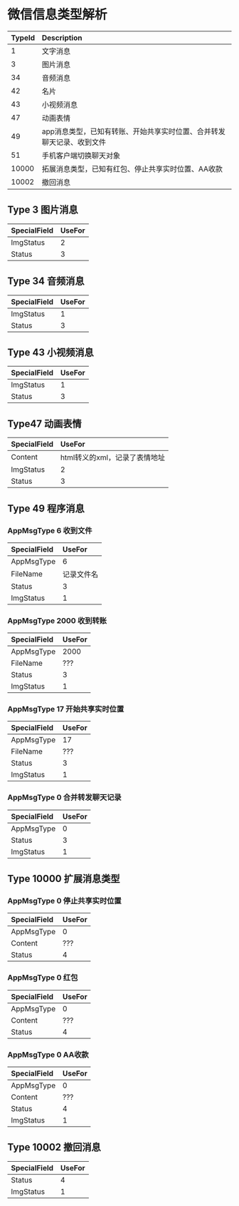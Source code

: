 # 微信信息类型解析

| TypeId | Description                    |
|:-------|:-------------------------------|
| 1      | 文字消息                           |
| 3      | 图片消息                           |
| 34     | 音频消息                           |
| 42     | 名片                             |
| 43     | 小视频消息                          |
| 47     | 动画表情                           |
| 49     | app消息类型，已知有转账、开始共享实时位置、合并转发聊天记录、收到文件 |
| 51     | 手机客户端切换聊天对象                    |
| 10000  | 拓展消息类型，已知有红包、停止共享实时位置、AA收款     |
| 10002  | 撤回消息                           |

## Type 3 图片消息

| SpecialField | UseFor                  |
|:-------------|:------------------------|
| ImgStatus    | 2                       |
| Status       | 3                       |

## Type 34 音频消息

| SpecialField | UseFor                  |
|:-------------|:------------------------|
| ImgStatus    | 1                       |
| Status       | 3                       |

## Type 43 小视频消息

| SpecialField | UseFor                |
|:-------------|:----------------------|
| ImgStatus    | 1                     |
| Status       | 3                     |

## Type47 动画表情

| SpecialField | UseFor             |
|:-------------|:-------------------|
| Content      | html转义的xml，记录了表情地址 |
| ImgStatus    | 2                  |
| Status       | 3                  |

## Type 49 程序消息

### AppMsgType 6 收到文件

| SpecialField | UseFor |
|:-------------|:-------|
| AppMsgType   | 6      |
| FileName     | 记录文件名  |
| Status       | 3      |
| ImgStatus    | 1      |

### AppMsgType 2000 收到转账

| SpecialField | UseFor |
|:-------------|:-------|
| AppMsgType   | 2000   |
| FileName     | ???    |
| Status       | 3      |
| ImgStatus    | 1      |

### AppMsgType 17 开始共享实时位置

| SpecialField | UseFor |
|:-------------|:-------|
| AppMsgType   | 17     |
| FileName     | ???    |
| Status       | 3      |
| ImgStatus    | 1      |

### AppMsgType 0 合并转发聊天记录

| SpecialField | UseFor |
|:-------------|:-------|
| AppMsgType   | 0      |
| Status       | 3      |
| ImgStatus    | 1      |

## Type 10000 扩展消息类型

### AppMsgType 0 停止共享实时位置

| SpecialField | UseFor |
|:-------------|:-------|
| AppMsgType   | 0      |
| Content      | ???    |
| Status       | 4      |

### AppMsgType 0 红包

| SpecialField | UseFor |
|:-------------|:-------|
| AppMsgType   | 0      |
| Content      | ???    |
| Status       | 4      |

### AppMsgType 0 AA收款

| SpecialField | UseFor |
|:-------------|:-------|
| AppMsgType   | 0      |
| Content      | ???    |
| Status       | 4      |
| ImgStatus    | 1      |

## Type 10002 撤回消息

| SpecialField | UseFor |
|:-------------|:-------|
| Status       | 4      |
| ImgStatus    | 1      |
